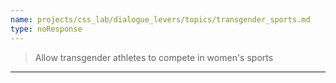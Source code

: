 ```yaml
---
name: projects/css_lab/dialogue_levers/topics/transgender_sports.md
type: noResponse
---
```


> Allow transgender athletes to compete in women's sports

---
